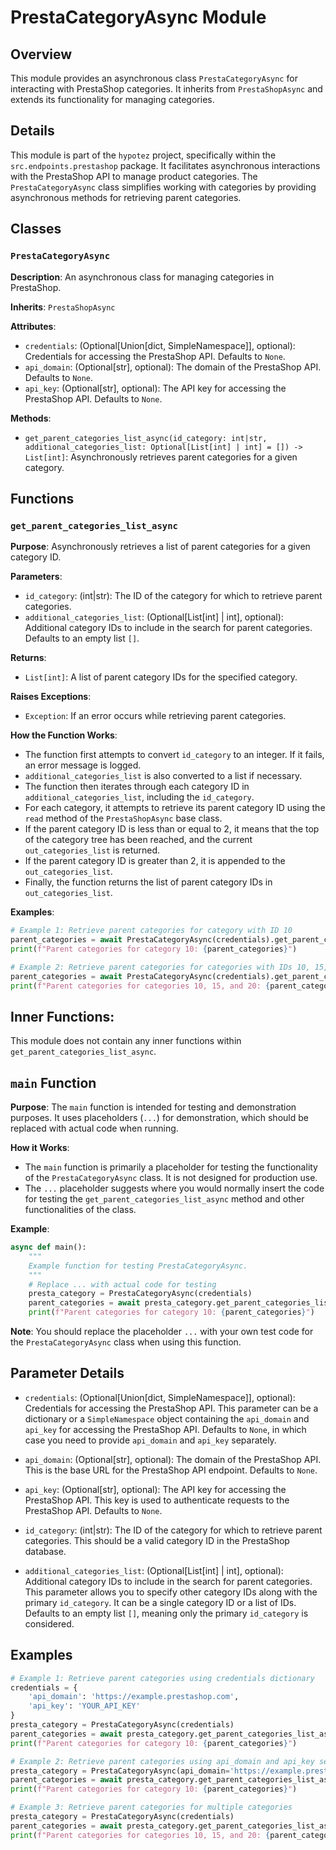 # PrestaCategoryAsync Module

## Overview

This module provides an asynchronous class `PrestaCategoryAsync` for interacting with PrestaShop categories. It inherits from `PrestaShopAsync` and extends its functionality for managing categories.

## Details

This module is part of the `hypotez` project, specifically within the `src.endpoints.prestashop` package. It facilitates asynchronous interactions with the PrestaShop API to manage product categories. The `PrestaCategoryAsync` class simplifies working with categories by providing asynchronous methods for retrieving parent categories.

## Classes

### `PrestaCategoryAsync`

**Description**: An asynchronous class for managing categories in PrestaShop.

**Inherits**: `PrestaShopAsync`

**Attributes**:
- `credentials`: (Optional[Union[dict, SimpleNamespace]], optional): Credentials for accessing the PrestaShop API. Defaults to `None`.
- `api_domain`: (Optional[str], optional): The domain of the PrestaShop API. Defaults to `None`.
- `api_key`: (Optional[str], optional): The API key for accessing the PrestaShop API. Defaults to `None`.

**Methods**:

- `get_parent_categories_list_async(id_category: int|str, additional_categories_list: Optional[List[int] | int] = []) -> List[int]`: Asynchronously retrieves parent categories for a given category.

## Functions

### `get_parent_categories_list_async`

**Purpose**: Asynchronously retrieves a list of parent categories for a given category ID.

**Parameters**:

- `id_category`: (int|str): The ID of the category for which to retrieve parent categories.
- `additional_categories_list`: (Optional[List[int] | int], optional): Additional category IDs to include in the search for parent categories. Defaults to an empty list `[]`.

**Returns**:

- `List[int]`: A list of parent category IDs for the specified category.

**Raises Exceptions**:

- `Exception`: If an error occurs while retrieving parent categories.

**How the Function Works**:

- The function first attempts to convert `id_category` to an integer. If it fails, an error message is logged.
- `additional_categories_list` is also converted to a list if necessary.
- The function then iterates through each category ID in `additional_categories_list`, including the `id_category`.
- For each category, it attempts to retrieve its parent category ID using the `read` method of the `PrestaShopAsync` base class.
- If the parent category ID is less than or equal to 2, it means that the top of the category tree has been reached, and the current `out_categories_list` is returned.
- If the parent category ID is greater than 2, it is appended to the `out_categories_list`.
- Finally, the function returns the list of parent category IDs in `out_categories_list`.

**Examples**:

```python
# Example 1: Retrieve parent categories for category with ID 10
parent_categories = await PrestaCategoryAsync(credentials).get_parent_categories_list_async(10)
print(f"Parent categories for category 10: {parent_categories}")

# Example 2: Retrieve parent categories for categories with IDs 10, 15, and 20
parent_categories = await PrestaCategoryAsync(credentials).get_parent_categories_list_async(10, [15, 20])
print(f"Parent categories for categories 10, 15, and 20: {parent_categories}")
```

## Inner Functions:

This module does not contain any inner functions within `get_parent_categories_list_async`.

## `main` Function

**Purpose**: The `main` function is intended for testing and demonstration purposes. It uses placeholders (`...`) for demonstration, which should be replaced with actual code when running.

**How it Works**:

- The `main` function is primarily a placeholder for testing the functionality of the `PrestaCategoryAsync` class. It is not designed for production use.
- The `...` placeholder suggests where you would normally insert the code for testing the `get_parent_categories_list_async` method and other functionalities of the class. 

**Example**:

```python
async def main():
    """
    Example function for testing PrestaCategoryAsync.
    """
    # Replace ... with actual code for testing
    presta_category = PrestaCategoryAsync(credentials)
    parent_categories = await presta_category.get_parent_categories_list_async(10)
    print(f"Parent categories for category 10: {parent_categories}")
```

**Note**: You should replace the placeholder `...` with your own test code for the `PrestaCategoryAsync` class when using this function.

## Parameter Details

- `credentials`: (Optional[Union[dict, SimpleNamespace]], optional): Credentials for accessing the PrestaShop API. This parameter can be a dictionary or a `SimpleNamespace` object containing the `api_domain` and `api_key` for accessing the PrestaShop API. Defaults to `None`, in which case you need to provide `api_domain` and `api_key` separately.

- `api_domain`: (Optional[str], optional): The domain of the PrestaShop API. This is the base URL for the PrestaShop API endpoint. Defaults to `None`.

- `api_key`: (Optional[str], optional): The API key for accessing the PrestaShop API. This key is used to authenticate requests to the PrestaShop API. Defaults to `None`.

- `id_category`: (int|str): The ID of the category for which to retrieve parent categories. This should be a valid category ID in the PrestaShop database.

- `additional_categories_list`: (Optional[List[int] | int], optional): Additional category IDs to include in the search for parent categories. This parameter allows you to specify other category IDs along with the primary `id_category`. It can be a single category ID or a list of IDs. Defaults to an empty list `[]`, meaning only the primary `id_category` is considered.

## Examples

```python
# Example 1: Retrieve parent categories using credentials dictionary
credentials = {
    'api_domain': 'https://example.prestashop.com',
    'api_key': 'YOUR_API_KEY'
}
presta_category = PrestaCategoryAsync(credentials)
parent_categories = await presta_category.get_parent_categories_list_async(10)
print(f"Parent categories for category 10: {parent_categories}")

# Example 2: Retrieve parent categories using api_domain and api_key separately
presta_category = PrestaCategoryAsync(api_domain='https://example.prestashop.com', api_key='YOUR_API_KEY')
parent_categories = await presta_category.get_parent_categories_list_async(10)
print(f"Parent categories for category 10: {parent_categories}")

# Example 3: Retrieve parent categories for multiple categories
presta_category = PrestaCategoryAsync(credentials)
parent_categories = await presta_category.get_parent_categories_list_async(10, [15, 20])
print(f"Parent categories for categories 10, 15, and 20: {parent_categories}")
```